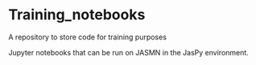 # Training_notebooks
A repository to store code for training purposes

Jupyter notebooks that can be run on JASMN in the JasPy environment.
